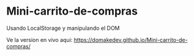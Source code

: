 # Mini-carrito-de-compras
 Usando LocalStorage y manipulando el DOM

Ve la version en vivo aqui: https://domakedev.github.io/Mini-carrito-de-compras/
